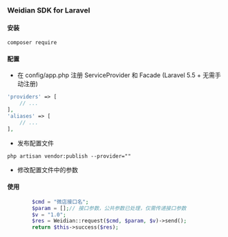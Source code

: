 ### Weidian SDK for Laravel

#### 安装
```
composer require 
```

#### 配置
* 在 config/app.php 注册 ServiceProvider 和 Facade (Laravel 5.5 + 无需手动注册)
```php
'providers' => [
    // ...
],
'aliases' => [
    // ...
],
```
* 发布配置文件
```
php artisan vendor:publish --provider=""
```
* 修改配置文件中的参数

#### 使用
```php
        $cmd = "微店接口名";
        $param = [];// 接口参数，公共参数已处理，仅需传递接口参数
        $v = "1.0";
        $res = Weidian::request($cmd, $param, $v)->send();
        return $this->success($res);
```